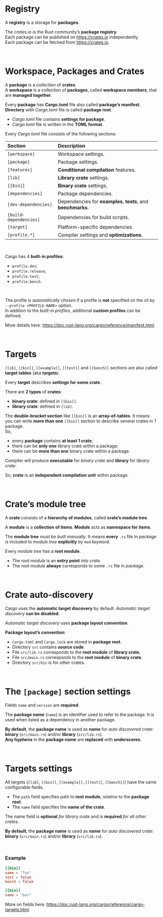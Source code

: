 # Registry
A **registry** is a storage for **packages**. 

The *crates.io* is the Rust community’s **package registry**. <br>
Each package can be published on https://crates.io independently. <br>
Each package can be fetched from https://crates.io. <br>

<br>

# Workspace, Packages and Crates
A **package** is a *collection* of **crates**.  
A **workspace** is a collection of **packages**, called **workspace members**, that are **managed together**.

Every **package** has **Cargo.toml** file also called **package’s manifest**. <br>
**Directory** with *Cargo.toml* file is called **package root**.<br>

- *Cargo.toml* file contains **settings for package**.
- *Cargo.toml* file is written in the **TOML format**. 

Every *Cargo.toml* file consists of the following sections:

|Section|Description|
|:------|:----------|
|``[workspace]``|Workspace settings.|
|``[package]``|Package settings.|
|``[features]``|**Conditional compilation** features.|
|``[lib]``|**Library crate** settings.|
|``[[bin]]``|**Binary crate** settings.|
|``[dependencies]``|Package dependencies.|
|``[dev-dependencies]``|Dependencies for **examples**, **tests**, and **benchmarks**.|
|``[build-dependencies]``|Dependencies for build scripts.|
|``[target]``|Platform-specific dependencies.|
|`[profile.*]`|Compiler settings and **optimizations**.|

<br>

Cargo has 4 **built-in profiles**:
- `profile.dev`;
- `profile.release`;
- `profile.test`;
- `profile.bench`.

<br>

The profile is *automatically chosen* if a profile is **not** specified on the cli by `--profile <PROFILE-NAME>` option.<br>
In addition to the *built-in profiles*, additional **custom profiles** can be defined.<br>

More details here: https://doc.rust-lang.org/cargo/reference/manifest.html.

<br>

# Targets
``[lib]``, ``[[bin]]``, ``[[example]]``, ``[[test]]`` and ``[[bench]]`` sections are also called **target tables** (aka **targets**).

Every **target** describes **settings for some crate**.

There are **2 types** of **crates**:
- **binary crate**: defined in ``[[bin]]``.
- **library crate**: defined in ``[lib]``. 

The **double-bracket section** like ``[[bin]]`` is an **array-of-tables**. It means you can write **more than one** ``[[bin]]`` section to describe several crates in 1 package.<br>
So,
- every **package** contains **at least 1 crate**;
- there can be **only one** library crate within a package; 
- there can be **more than one** binary crate within a package.

Compiler will produce **executable** for *binary crate* and **library** for *library crate*.

So, **crate** is an **independent compilation unit** within package.

<br>

# Crate’s module tree
A **crate** consists of a **hierarchy of modules**, called **crate’s module tree**.

A **module** is a **collection of items**. **Module** acts as **namespace for items**.

The **module tree** *must be built manually*. It means **every** ``.rs`` file in *package* is included to *module tree* **explicitly** by ``mod`` *keyword*.

Every *module tree* has a **root module**. 

- The *root module* is an **entry point** into *crate*. 
- The *root module* **always** corresponds to some ``.rs`` file in *package*.

<br>

# Crate auto-discovery
Cargo uses the **automatic target discovery** by default. *Automatic target discovery* **can be disabled**.

*Automatic target discovery* uses **package layout convention**. 

**Package layout’s convention**:
- ``Cargo.toml`` and ``Cargo.lock`` are stored in **package root**.
- Directory ``src`` contains **source code**.
- File ``src/lib.rs`` corresponds to the **root module** of **library crate**.
- File ``src/main.rs`` corresponds to the **root module** of **binary crate**.
- Directory ``src/bin`` is for other crates.

<br>

# The ``[package]`` section settings
Fields ``name`` and ``version`` are **required**.

The **package name** (``name``) is an identifier used to refer to the package. It is used when listed as a dependency in another package.

**By default**, the **package name** is used as **name** for *auto discovered crate*: **binary** (``src/main.rs``) and/or **library** (``src/lib.rs``).<br>
**Any hyphens** in the **package name** are **replaced** with **underscores**.

<br>

# Targets settings
All targets (``[lib]``, ``[[bin]]``, ``[[example]]``, ``[[test]]``, ``[[bench]]``) have the same configurable fields.

- The ``path`` field specifies path to **root module**, *relative* to the **package root**.
- The ``name`` field specifies the **name of the crate**. 

The name field is **optional** *for library crate* and is **required** *for all other crates*.

**By default**, the **package name** is used as **name** for *auto discovered crate*: **binary** (``src/main.rs``) and/or **library** (``src/lib.rs``).<br>

<br>

### Example
```toml
[[bin]]
name = "foo"
test = false
bench = false

[[bin]]
name = "bar"
```

More on fields here: https://doc.rust-lang.org/cargo/reference/cargo-targets.html.
